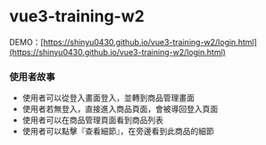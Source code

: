 # vue3-training-w2

DEMO：[https://shinyu0430.github.io/vue3-training-w2/login.html](https://shinyu0430.github.io/vue3-training-w2/login.html)
### 使用者故事
- 使用者可以從登入畫面登入，並轉到商品管理畫面
- 使用者若無登入，直接進入商品頁面，會被導回登入頁面
- 使用者可以在商品管理頁面看到商品列表
- 使用者可以點擊『查看細節』，在旁邊看到此商品的細節
